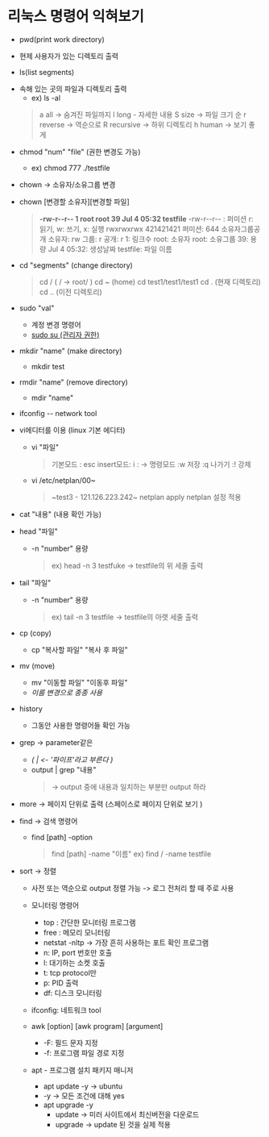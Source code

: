 # 리눅스 명령어 익혀보기

 * pwd(print work directory)
  - 현제 사용자가 있는 디렉토리 출력

 * ls(list segments)
  - 속해 있는 곳의 파일과 디렉토리 출력
     + ex) ls -al
      > a all -> 숨겨진 파일까지
      > l long - 자세한 내용
      > S size -> 파일 크기 순
      > r reverse -> 역순으로
      > R recursive -> 하위 디렉토리
      > h human -> 보기 좋게
  * chmod "num" "file" (권한 변경도 가능)
    - ex) chmod 777 ./testfile
  * chown -> 소유자/소유그룹 변경
  * chown [변경할 소유자][변경할 파일]
    > <b>-rw-r--r-- 1 root  root    39 Jul  4 05:32 testfile</b>
    > -rw-r--r-- : 퍼미션
    > r: 읽기, w: 쓰기, x: 실행
    > rwxrwxrwx
    > 421421421
    > 퍼미션: 644
    > 소유자그룹공개
    > 소유자: rw
    > 그룹: r
    > 공개: r
    > 1: 링크수
    > root: 소유자
    > root: 소유그룹
    > 39: 용량
    > Jul  4 05:32: 생성날짜
    > testfile: 파일 이름

  * cd "segments" (change directory)
    > cd / ( / -> root/ )
    > cd ~ (home)
    > cd test1/test1/test1
    > cd . (현재 디렉토리)
    > cd .. (이전 디렉토리)

* sudo "val"
  - 계정 변경 명령어
  - <u>sudo su (관리자 권한)</u>

* mkdir "name" (make directory)
  - mkdir test

* rmdir "name" (remove directory)
  - mdir "name"

* ifconfig -- network tool

* vi에디터를 이용 (linux 기본 에디터)
  - vi "파일"
    > 기본모드 : esc
    > insert모드: i
    > : -> 명령모드
    > :w 저장
    > :q 나가기
    > :! 강제
  - vi /etc/netplan/00~
    > ~test3 - 121.126.223.242~
    > netplan apply
    > netplan 설정 적용

* cat "내용" (내용 확인 가능)

* head "파일"
  - -n "number" 용량
     > ex) head -n 3 testfuke -> testfile의 위 세줄 출력

* tail "파일"
  - -n "number" 용량
    > ex) tail -n 3 testfile -> testfile의 아랫 세줄 출력

* cp (copy)
  - cp "복사할 파일" "복사 후 파일"

* mv (move)
  - mv "이동할 파일" "이동후 파일"
  - *이름 변경으로 종종 사용*

* history
  - 그동안 사용한 명령어들 확인 가능

* grep -> parameter같은
  - *( | <- '파이프'라고 부른다 )*
  - output | grep "내용"
    > -> output 중에 내용과 일치하는 부분만 output 하라

* more -> 페이지 단위로 출력 (스페이스로 페이지 단위로 보기 )

* find -> 검색 명령어
  - find [path] -option 
    > find [path] -name "이름" 
    > ex) find / -name testfile

* sort -> 정렬
  - 사전 또는 역순으로 output 정렬 가능 -> 로그 전처리 할 때 주로 사용

  * 모니터링 명령어
    - top : 간단한 모니터링 프로그램
    - free : 메모리 모니터링
    - netstat -nltp -> 가장 흔히 사용하는 포트 확인 프로그램
     + n: IP, port 번호만 호출
     + l: 대기하는 소켓 호출
     + t: tcp protocol만
     + p: PID 출력
    - df: 디스크 모니터링

  * ifconfig: 네트워크 tool
  * awk [option] [awk program] [argument]
    - -F: 필드 문자 지정
    - -f: 프로그램 파일 경로 지정

  * apt - 프로그램 설치 패키지 매니저
    - apt update -y -> ubuntu
    - -y -> 모든 조건에 대해 yes
    - apt upgrade -y
      + update -> 미러 사이트에서 최신버전을 다운로드
      + upgrade -> update 된 것을 실제 적용
